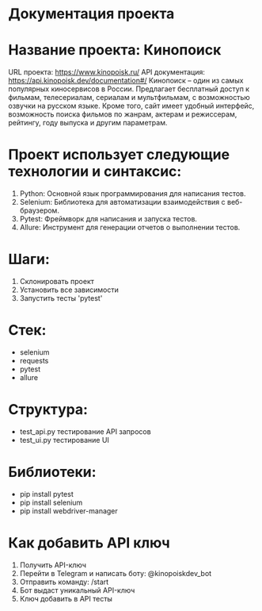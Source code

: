 # Документация проекта

# Название проекта: Кинопоиск
URL проекта: https://www.kinopoisk.ru/
API документация: https://api.kinopoisk.dev/documentation#/
Кинопоиск –  один из самых популярных киносервисов в России.
Предлагает бесплатный доступ к фильмам, телесериалам, сериалам и мультфильмам, с возможностью озвучки на русском языке.
Кроме того, сайт имеет удобный интерфейс, возможность поиска фильмов по жанрам, актерам и режиссерам, рейтингу,
году выпуска и другим параметрам.

# Проект использует следующие технологии и синтаксис:
1. Python: Основной язык программирования для написания тестов.
2. Selenium: Библиотека для автоматизации взаимодействия с веб-браузером.
3. Pytest: Фреймворк для написания и запуска тестов.
4. Allure: Инструмент для генерации отчетов о выполнении тестов.

# Шаги:
1. Склонировать проект
2. Установить все зависимости
3. Запустить тесты 'pytest'

# Стек:
- selenium
- requests
- pytest
- allure

# Структура:
- test_api.py тестирование API запросов
- test_ui.py тестирование UI 

# Библиотеки:
- pip install pytest
- pip install selenium
- pip install webdriver-manager

# Как добавить API ключ
1. Получить API-ключ
2. Перейти в Telegram и написать боту: @kinopoiskdev_bot
3. Отправить команду: /start
4. Бот выдаст уникальный API-ключ
5. Ключ добавить в API тесты
